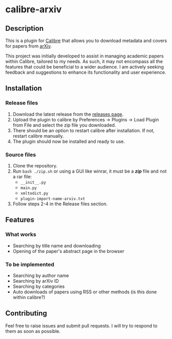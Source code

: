 # calibre-arxiv

## Description

This is a plugin for [Calibre](http://calibre-ebook.com/) that allows you to
download metadata and covers for papers from [arXiv](http://arxiv.org/).

This project was initially developed to assist in managing academic papers within Calibre, tailored to my needs. As such, it may not encompass all the features that could be beneficial to a wider audience. I am actively seeking feedback and suggestions to enhance its functionality and user experience.

## Installation

### Release files
1. Download the latest release from the [releases page](https://github.com/wheynelau/calibre-arxiv/releases).
2. Upload the plugin to calibre by Preferences -> Plugins -> Load Plugin from File and select the zip file you downloaded.
3. There should be an option to restart calibre after installation. If not, restart calibre manually.
4. The plugin should now be installed and ready to use.


### Source files
1. Clone the repository.
2. Run `bash ./zip.sh` or using a GUI like winrar, it must be a ___zip___ file and not a rar file:
   -  `__init__.py`
   -  `main.py`
   -  `xmltodict.py`
   -  `plugin-import-name-arxiv.txt`
3. Follow steps 2-4 in the Release files section.

## Features

### What works
- Searching by title name and downloading
- Opening of the paper's abstract page in the browser

### To be implemented
- Searching by author name
- Searching by arXiv ID
- Searching by categories
- Auto downloads of papers using RSS or other methods (is this done within calibre?)

## Contributing

Feel free to raise issues and submit pull requests. I will try to respond to them as soon as possible.
